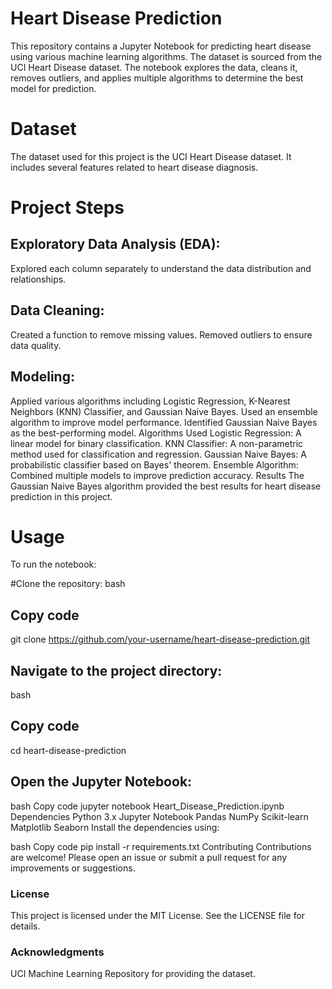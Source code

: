 # Heart Disease Prediction
This repository contains a Jupyter Notebook for predicting heart disease using various machine learning algorithms. The dataset is sourced from the UCI Heart Disease dataset. The notebook explores the data, cleans it, removes outliers, and applies multiple algorithms to determine the best model for prediction.

# Dataset
The dataset used for this project is the UCI Heart Disease dataset. It includes several features related to heart disease diagnosis.

# Project Steps
## Exploratory Data Analysis (EDA):

Explored each column separately to understand the data distribution and relationships.
## Data Cleaning:

Created a function to remove missing values.
Removed outliers to ensure data quality.
## Modeling:

Applied various algorithms including Logistic Regression, K-Nearest Neighbors (KNN) Classifier, and Gaussian Naive Bayes.
Used an ensemble algorithm to improve model performance.
Identified Gaussian Naive Bayes as the best-performing model.
Algorithms Used
Logistic Regression: A linear model for binary classification.
KNN Classifier: A non-parametric method used for classification and regression.
Gaussian Naive Bayes: A probabilistic classifier based on Bayes' theorem.
Ensemble Algorithm: Combined multiple models to improve prediction accuracy.
Results
The Gaussian Naive Bayes algorithm provided the best results for heart disease prediction in this project.

# Usage
To run the notebook:

 #Clone the repository:
bash
## Copy code
git clone https://github.com/your-username/heart-disease-prediction.git
## Navigate to the project directory:
bash
## Copy code
cd heart-disease-prediction
## Open the Jupyter Notebook:
bash
Copy code
jupyter notebook Heart_Disease_Prediction.ipynb
Dependencies
Python 3.x
Jupyter Notebook
Pandas
NumPy
Scikit-learn
Matplotlib
Seaborn
Install the dependencies using:

bash
Copy code
pip install -r requirements.txt
Contributing
Contributions are welcome! Please open an issue or submit a pull request for any improvements or suggestions.

### License
This project is licensed under the MIT License. See the LICENSE file for details.

### Acknowledgments
UCI Machine Learning Repository for providing the dataset.
